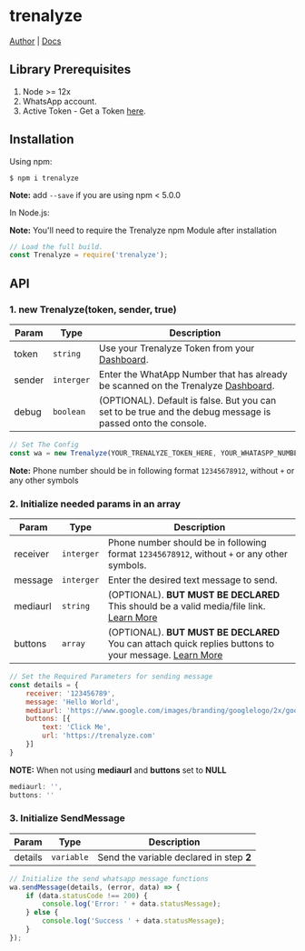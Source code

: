 # trenalyze

[Author](https://treasureuvietobore.com/) |
[Docs](https://github.com/Trenalyze/trenalyze#readme)


## Library Prerequisites

1. Node >= 12x
1. WhatsApp account.
1. Active Token - Get a Token [here](https://trenalyze.com).


## Installation


Using npm:
```shell
$ npm i trenalyze
```
**Note:** add `--save` if you are using npm < 5.0.0

In Node.js:

**Note:** You'll need to require the Trenalyze npm Module after installation

```js
// Load the full build.
const Trenalyze = require('trenalyze');
```
## API

### 1. new Trenalyze(token, sender, true)

| Param | Type | Description |
| --- | --- | --- |
| token | `string` | Use your Trenalyze Token from your [Dashboard](https://trenalyze.com). |
| sender | `interger` | Enter the WhatApp Number that has already be scanned on the Trenalyze [Dashboard](https://trenalyze.com). |
| debug | `boolean` | (OPTIONAL). Default is false. But you can set to be true and the debug message is passed onto the console. |
```js
// Set The Config
const wa = new Trenalyze(YOUR_TRENALYZE_TOKEN_HERE, YOUR_WHATASPP_NUMBER_HERE, true);
```

**Note:** Phone number should be in following format `12345678912`, without `+` or any other symbols

### 2. Initialize needed params in an array 

| Param | Type | Description |
| --- | --- | --- |
| receiver | `interger` | Phone number should be in following format `12345678912`, without `+` or any other symbols. |
| message | `interger` | Enter the desired text message to send. |
| mediaurl | `string` | (OPTIONAL). **BUT MUST BE DECLARED** This should be a valid media/file link. [Learn More](https://trenalyze.com) |
| buttons | `array` | (OPTIONAL). **BUT MUST BE DECLARED** You can attach quick replies buttons to your message. [Learn More](https://trenalyze.com) |
```js
// Set the Required Parameters for sending message 
const details = {
    receiver: '123456789',
    message: 'Hello World',
    mediaurl: 'https://www.google.com/images/branding/googlelogo/2x/googlelogo_color_272x92dp.png',
    buttons: [{
        text: 'Click Me',
        url: 'https://trenalyze.com'
    }]
}
```
**NOTE:** When not using **mediaurl** and **buttons** set to **NULL**
```js
mediaurl: '',
buttons: ''
```

### 3. Initialize SendMessage

| Param | Type | Description |
| --- | --- | --- |
| details | `variable` | Send the variable declared in step **2** |

```js
// Initialize the send whatsapp message functions
wa.sendMessage(details, (error, data) => {
    if (data.statusCode !== 200) {
        console.log('Error: ' + data.statusMessage);
    } else {
        console.log('Success ' + data.statusMessage);
    }
});

```
